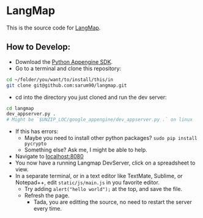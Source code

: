# LangMap

This is the source code for [LangMap](http://mewert-langmap.appspot.com/).

## How to Develop:

- Download the [Python Appengine SDK](https://cloud.google.com/appengine/downloads#Google_App_Engine_SDK_for_Python).
- Go to a terminal and clone this repository:

```bash
cd ~/folder/you/want/to/install/this/in
git clone git@github.com:sarum90/langmap.git
```

- cd into the directory you just cloned and run the dev server:

```bash
cd langmap
dev_appserver.py .
# Might be `$UNZIP_LOC/google_appengine/dev_appserver.py .` on linux
```

- If this has errors:
  - Maybe you need to install other python packages? `sudo pip install pycrypto`
  - Something else? Ask me, I might be able to help.
- Navigate to [localhost:8080](http://localhost:8080)
- You now have a running Langmap DevServer, click on a spreadsheet to view.
- In a separate terminal, or in a text editor like TextMate, Sublime, or
  Notepad++, edit `static/js/main.js` in you favorite editor.
  - Try adding `alert("hello world");` at the top, and save the file.
  - Refresh the page.
    - Tada, you are editting the source, no need to restart the server every
      time.
